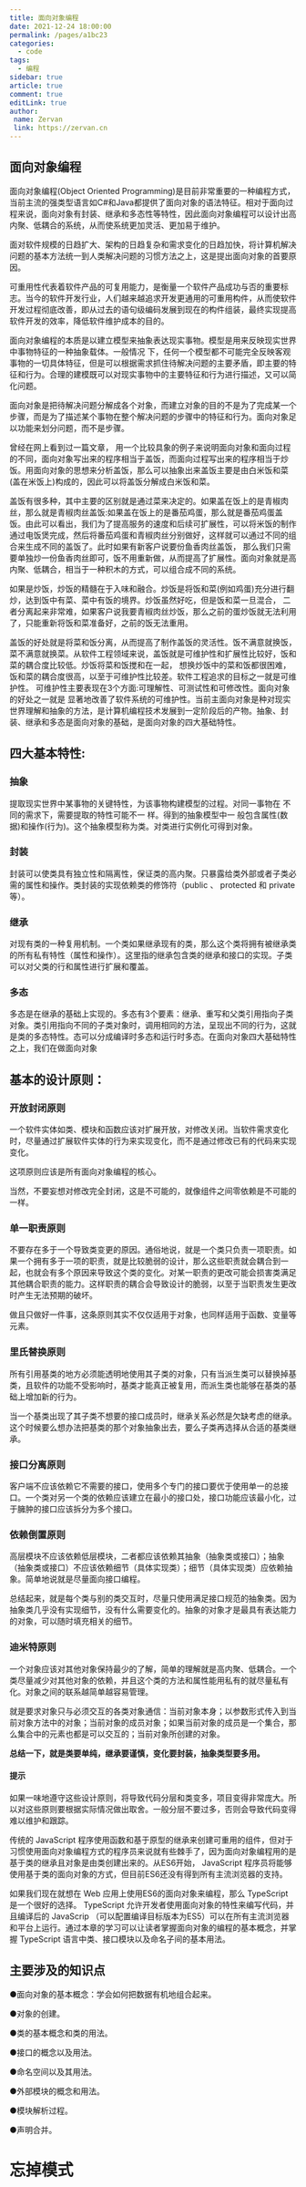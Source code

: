 ```yaml
---
title: 面向对象编程
date: 2021-12-24 18:00:00
permalink: /pages/a1bc23
categories:
  - code
tags:
  - 编程
sidebar: true
article: true
comment: true
editLink: true
author:
 name: Zervan
 link: https://zervan.cn
---
```


## 面向对象编程

面向对象编程(Object Oriented Programming)是目前非常重要的一种编程方式， 当前主流的强类型语言如C#和Java都提供了面向对象的语法特征。相对于面向过程来说，面向对象有封装、继承和多态性等特性，因此面向对象编程可以设计出高内聚、低耦合的系统，从而使系统更加灵活、更加易于维护。

面对软件规模的日趋扩大、架构的日趋复杂和需求变化的日趋加快，将计算机解决问题的基本方法统一到人类解决问题的习惯方法之上，这是提出面向对象的首要原因。

可重用性代表着软件产品的可复用能力，是衡量一个软件产品成功与否的重要标志。当今的软件开发行业，人们越来越追求开发更通用的可重用构件，从而使软件开发过程彻底改善，即从过去的语句级编码发展到现在的构件组装，最终实现提高软件开发的效率，降低软件维护成本的目的。

面向对象编程的本质是以建立模型来抽象表达现实事物。模型是用来反映现实世界中事物特征的一种抽象载体。一般情况 下，任何一个模型都不可能完全反映客观事物的一切具体特征，但是可以根据需求抓住待解决问题的主要矛盾，即主要的特征和行为。合理的建模既可以对现实事物中的主要特征和行为进行描述，又可以简化问题。

面向对象是把待解决问题分解成各个对象，而建立对象的目的不是为了完成某一个步骤，而是为了描述某个事物在整个解决问题的步骤中的特征和行为。面向对象足以功能来划分问题，而不是步骤。

曾经在网上看到过一篇文章， 用一个比较具象的例子来说明面向对象和面向过程的不同，面向对象写出来的程序相当于盖饭，而面向过程写出来的程序相当于炒饭。用面向对象的思想来分析盖饭，那么可以抽象出来盖饭主要是由白米饭和菜(盖在米饭上)构成的，因此可以将盖饭分解成白米饭和菜。

盖饭有很多种，其中主要的区别就是通过菜来决定的。如果盖在饭上的是青椒肉丝，那么就是青椒肉丝盖饭:如果盖在饭上的是番茄鸡蛋，那么就是番茄鸡蛋盖饭。由此可以看出，我们为了提高服务的速度和后续可扩展性，可以将米饭的制作通过电饭煲完成，然后将番茄鸡蛋和青椒肉丝分别做好，这样就可以通过不同的组合来生成不同的盖饭了。此时如果有新客户说要份鱼香肉丝盖饭， 那么我们只需要单独炒一份鱼香肉丝即可，饭不用重新做，从而提高了扩展性。面向对象就是高内聚、低耦合，相当于一种积木的方式，可以组合成不同的系统。

如果是炒饭，炒饭的精髓在于入味和融合。炒饭是将饭和菜(例如鸡蛋)充分进行翻炒，达到饭中有菜、菜中有饭的境界。炒饭虽然好吃，但是饭和菜一旦混合， 二者分离起来非常难，如果客户说我要青椒肉丝炒饭，那么之前的蛋炒饭就无法利用了，只能重新将饭和菜准备好，之前的饭无法重用。

盖饭的好处就是将菜和饭分离，从而提高了制作盖饭的灵活性。饭不满意就换饭，菜不满意就换菜。从软件工程领域来说，盖饭就是可维护性和扩展性比较好，饭和菜的耦合度比较低。炒饭将菜和饭搅和在一起， 想换炒饭中的菜和饭都很困难，饭和菜的耦合度很高，以至于可维护性比较差。软件工程追求的目标之一就是可维护性。 可维护性主要表现在3个方面:可理解性、可测试性和可修改性。面向对象的好处之一就是 显著地改善了软件系统的可维护性。当前主面向对象是种对现实世界理解和抽象的方法，是计算机编程技术发展到一定阶段后的产物。抽象、封装、继承和多态是面向对象的基础，是面向对象的四大基础特性。

## 四大基本特性:

### 抽象

提取现实世界中某事物的关键特性，为该事物构建模型的过程。对同一事物在 不同的需求下，需要提取的特性可能不一 样。得到的抽象模型中一 般包含属性(数据)和操作(行为)。这个抽象模型称为类。对类进行实例化可得到对象。

### 封装

封装可以使类具有独立性和隔离性，保证类的高内聚。只暴露给类外部或者子类必需的属性和操作。类封装的实现依赖类的修饰符（public 、 protected 和 private 等）。

### 继承

对现有类的一种复用机制。一个类如果继承现有的类，那么这个类将拥有被继承类的所有私有特性（属性和操作）。这里指的继承包含类的继承和接口的实现。子类可以对父类的行和属性进行扩展和覆盖。

### 多态

多态是在继承的基础上实现的。多态有3个要素：继承、重写和父类引用指向子类对象。类引用指向不同的子类对象时，调用相同的方法，呈现出不同的行为，这就是类的多态特性。态可以分成编译时多态和运行时多态。在面向对象四大基础特性之上，我们在做面向对象

## 基本的设计原则：

### 开放封闭原则

一个软件实体如类、模块和函数应该对扩展开放，对修改关闭。当软件需求变化时，尽量通过扩展软件实体的行为来实现变化，而不是通过修改已有的代码来实现变化。

这项原则应该是所有面向对象编程的核心。

当然，不要妄想对修改完全封闭，这是不可能的，就像组件之间零依赖是不可能的一样。

### 单一职责原则

不要存在多于一个导致类变更的原因。通俗地说，就是一个类只负责一项职责。如果一个拥有多于一项的职责，就是比较脆弱的设计，那么这些职责就会耦合到一起，也就会有多个原因来导致这个类的变化。对某一职责的更改可能会损害类满足其他耦合职责的能力。这样职责的耦合会导致设计的脆弱，以至于当职责发生更改时产生无法预期的破坏。

做且只做好一件事，这条原则其实不仅仅适用于对象，也同样适用于函数、变量等元素。

### 里氏替换原则

所有引用基类的地方必须能透明地使用其子类的对象，只有当派生类可以替换掉基类，且软件的功能不受影响时，基类才能真正被复用，而派生类也能够在基类的基础上增加新的行为。

当一个基类出现了其子类不想要的接口成员时，继承关系必然是欠缺考虑的继承。这个时候要么想办法把基类的那个对象抽象出去，要么子类再选择从合适的基类继承。

### 接口分离原则

客户端不应该依赖它不需要的接口，使用多个专门的接口要优于使用单一的总接口。一个类对另一个类的依赖应该建立在最小的接口处，接口功能应该最小化，过于臃肿的接口应该拆分为多个接口。

### 依赖倒置原则

高层模块不应该依赖低层模块，二者都应该依赖其抽象（抽象类或接口）；抽象（抽象类或接口）不应该依赖细节（具体实现类）；细节（具体实现类）应依赖抽象。简单地说就是尽量面向接口编程。

总结起来，就是每个类与别的类交互时，尽量只使用满足接口规范的抽象类。因为抽象类几乎没有实现细节，没有什么需要变化的。抽象的对象才是最具有表达能力的对象，可以随时填充相关的细节。

### 迪米特原则

一个对象应该对其他对象保持最少的了解，简单的理解就是高内聚、低耦合。一个类尽量减少对其他对象的依赖，并且这个类的方法和属性能用私有的就尽量私有化。对象之间的联系越简单越容易管理。

就是要求对象只与必须交互的各类对象通信：当前对象本身；以参数形式传入到当前对象方法中的对象；当前对象的成员对象；如果当前对象的成员是一个集合，那么集合中的元素也都是可以交互的；当前对象所创建的对象。

**总结一下，就是类要单纯，继承要谨慎，变化要封装，抽象类型要多用。**

#### 提示 

如果一味地遵守这些设计原则，将导致代码分层和类变多，项目变得非常庞大。所以对这些原则要根据实际情况做出取舍。一般分层不要过多，否则会导致代码变得难以维护和跟踪。

传统的 JavaScript 程序使用函数和基于原型的继承来创建可重用的组件，但对于习惯使用面向对象编程方式的程序员来说就有些棘手了，因为面向对象编程用的是基于类的继承且对象是由类创建出来的。从ES6开始， JavaScript 程序员将能够使用基于类的面向对象的方式，但目前ES6还没有得到所有主流浏览器的支持。

如果我们现在就想在 Web 应用上使用ES6的面向对象来编程，那么 TypeScript 是一个很好的选择。 TypeScript 允许开发者使用面向对象的特性来编写代码，并且编译后的 JavaScrip （可以配置编译目标版本为ES5）可以在所有主流浏览器和平台上运行。通过本章的学习可以让读者掌握面向对象的编程的基本概念，并掌握 TypeScript 语言中类、接口模块以及命名子间的基本用法。

## 主要涉及的知识点

●面向对象的基本概念：学会如何把数据有机地组合起来。

●对象的创建。

●类的基本概念和类的用法。

●接口的概念以及用法。

●命名空间以及其用法。

●外部模块的概念和用法。

●模块解析过程。

●声明合并。



# 忘掉模式

